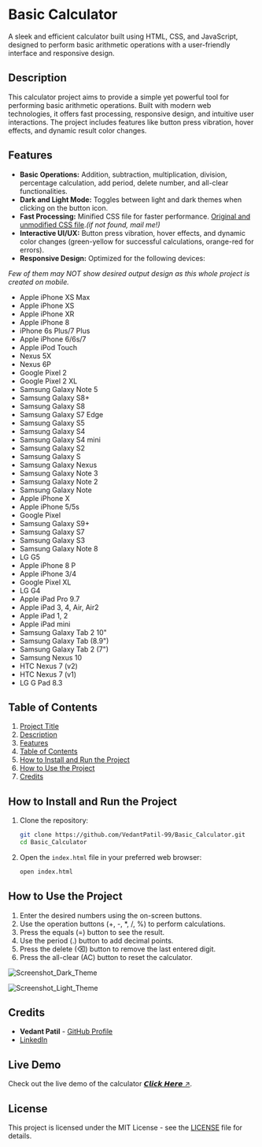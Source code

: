 # Basic Calculator

A sleek and efficient calculator built using HTML, CSS, and JavaScript, designed to perform basic arithmetic operations with a user-friendly interface and responsive design.

## Description

This calculator project aims to provide a simple yet powerful tool for performing basic arithmetic operations. Built with modern web technologies, it offers fast processing, responsive design, and intuitive user interactions. The project includes features like button press vibration, hover effects, and dynamic result color changes.

## Features

- **Basic Operations:** Addition, subtraction, multiplication, division, percentage calculation, add period, delete number, and all-clear functionalities.
- **Dark and Light Mode:** Toggles between light and dark themes when clicking on the button icon.
- **Fast Processing:** Minified CSS file for faster performance. [Original and unmodified CSS file](https://drive.google.com/drive/folders/154ev6Edn7hJJi3MxUae4mzoKrfiPYbin).*(if not found, mail me!)*
- **Interactive UI/UX:** Button press vibration, hover effects, and dynamic color changes (green-yellow for successful calculations, orange-red for errors).
- **Responsive Design:** Optimized for the following devices:

*Few of them may NOT show desired output design as this whole project is created on mobile.*
  - Apple iPhone XS Max
  - Apple iPhone XS
  - Apple iPhone XR
  - Apple iPhone 8
  - iPhone 6s Plus/7 Plus
  - Apple iPhone 6/6s/7
  - Apple iPod Touch
  - Nexus 5X
  - Nexus 6P
  - Google Pixel 2
  - Google Pixel 2 XL
  - Samsung Galaxy Note 5
  - Samsung Galaxy S8+
  - Samsung Galaxy S8
  - Samsung Galaxy S7 Edge
  - Samsung Galaxy S5
  - Samsung Galaxy S4
  - Samsung Galaxy S4 mini
  - Samsung Galaxy S2
  - Samsung Galaxy S
  - Samsung Galaxy Nexus
  - Samsung Galaxy Note 3
  - Samsung Galaxy Note 2
  - Samsung Galaxy Note
  - Apple iPhone X
  - Apple iPhone 5/5s
  - Google Pixel
  - Samsung Galaxy S9+
  - Samsung Galaxy S7
  - Samsung Galaxy S3
  - Samsung Galaxy Note 8
  - LG G5
  - Apple iPhone 8 P
  - Apple iPhone 3/4
  - Google Pixel XL
  - LG G4
  - Apple iPad Pro 9.7
  - Apple iPad 3, 4, Air, Air2
  - Apple iPad 1, 2
  - Apple iPad mini
  - Samsung Galaxy Tab 2 10"
  - Samsung Galaxy Tab (8.9")
  - Samsung Galaxy Tab 2 (7")
  - Samsung Nexus 10
  - HTC Nexus 7 (v2)
  - HTC Nexus 7 (v1)
  - LG G Pad 8.3

## Table of Contents

1. [Project Title](#project-title)
2. [Description](#description)
3. [Features](#features)
4. [Table of Contents](#table-of-contents)
5. [How to Install and Run the Project](#how-to-install-and-run-the-project)
6. [How to Use the Project](#how-to-use-the-project)
7. [Credits](#credits)

## How to Install and Run the Project

1. Clone the repository:
    ```bash
    git clone https://github.com/VedantPatil-99/Basic_Calculator.git
    cd Basic_Calculator
    ```

2. Open the `index.html` file in your preferred web browser:
    ```bash
    open index.html
    ```

## How to Use the Project

1. Enter the desired numbers using the on-screen buttons.
2. Use the operation buttons (+, -, *, /, %) to perform calculations.
3. Press the equals (=) button to see the result.
4. Use the period (.) button to add decimal points.
5. Press the delete (⌫) button to remove the last entered digit.
6. Press the all-clear (AC) button to reset the calculator.

![Screenshot_Dark_Theme](https://github.com/user-attachments/assets/7567bb26-b066-4b85-8e06-10c2d2088b19)

![Screenshot_Light_Theme](https://github.com/user-attachments/assets/b9e809f0-9b5b-4bc6-a0a1-85c6aca478b4)

## Credits

- **Vedant Patil** - [GitHub Profile](https://github.com/VedantPatil-99)
- [LinkedIn](https://www.linkedin.com/in/vedant-patil-s99)

## Live Demo

Check out the live demo of the calculator [𝘾𝙡𝙞𝙘𝙠 𝙃𝙚𝙧𝙚 ↗️](https://vedantpatil-99.github.io/Basic_Calculator/).

## License

This project is licensed under the MIT License - see the [LICENSE](LICENSE) file for details.
